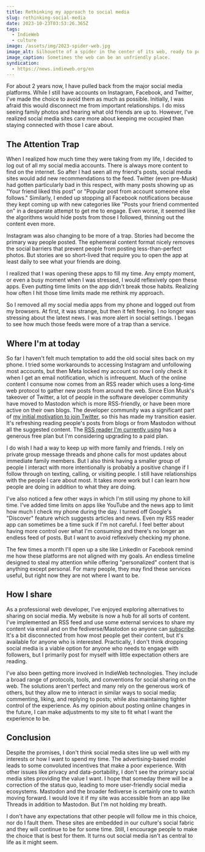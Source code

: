 ```yaml
---
title: Rethinking my approach to social media
slug: rethinking-social-media
date: 2023-10-23T03:53:26.365Z
tags:
  - IndieWeb
  - culture
image: /assets/img/2023-spider-web.jpg
image_alt: Silhouette of a spider in the center of its web, ready to pounce.
image_caption: Sometimes the web can be an unfriendly place.
syndication:
  - https://news.indieweb.org/en
---
```


For about 2 years now, I have pulled back from the major social media platforms.
While I still have accounts on Instagram, Facebook, and Twitter, I've made the choice to avoid them as much as possible.
Initially, I was afraid this would disconnect me from important relationships.
I do miss seeing family photos and hearing what old friends are up to.
However, I've realized social media sites care more about keeping me occupied than staying connected with those I care about.

## The Attention Trap

When I realized how much time they were taking from my life, I decided to log out of all my social media accounts.
There is always more content to find on the internet.
So after I had seen all my friend's posts, social media sites would add new recommendations to the feed.
Twitter (even pre-Musk) had gotten particularly bad in this respect, with many posts showing up as "Your friend liked this post" or "Popular post from account someone else follows."
Similarly, I ended up stopping all Facebook notifications because they kept coming up with new categories like "Posts your friend commented on" in a desperate attempt to get me to engage.
Even worse, it seemed like the algorithms would hide posts from those I followed, thinning out the content even more.

Instagram was also changing to be more of a trap.
Stories had become the primary way people posted.
The ephemeral content format nicely removes the social barriers that prevent people from posting less-than-perfect photos.
But stories are so short-lived that require you to open the app at least daily to see what your friends are doing.

I realized that I was opening these apps to fill my time.
Any empty moment, or even a busy moment when I was stressed, I would reflexively open these apps.
Even putting time limits on the app didn't break those habits.
Realizing how often I hit those time limits made me rethink my approach.

So I removed all my social media apps from my phone and logged out from my browsers.
At first, it was strange, but then it felt freeing.
I no longer was stressing about the latest news.
I was more alert in social settings.
I began to see how much those feeds were more of a trap than a service.

## Where I'm at today

So far I haven't felt much temptation to add the old social sites back on my phone.
I tried some workarounds to accessing Instagram and unfollowing most accounts, but then Meta locked my account so now I only check it when I get an email notification, which is infrequent.
Much of the online content I consume now comes from an RSS reader which uses a long-time web protocol to gather new posts from around the web.
Since Elon Musk's takeover of Twitter, a lot of people in the software developer community have moved to Mastodon which is more RSS-friendly, or have been more active on their own blogs.
The developer community was a significant part of [my initial motivation to join Twitter](/blog/2018/01/29/why-i-got-a-twitter-account/), so this has made my transition easier.
It's refreshing reading people's posts from blogs or from Mastodon without all the suggested content.
The [RSS reader I'm currently using](https://www.inoreader.com/) has a generous free plan but I'm considering upgrading to a paid plan.

I do wish I had a way to keep up with more family and friends.
I rely on private group message threads and phone calls for most updates about immediate family members.
But I also think having a smaller group of people I interact with more intentionally is probably a positive change if I follow through on texting, calling, or visiting people.
I still have relationships with the people I care about most.
It takes more work but I can learn how people are doing in addition to what they are doing.

I've also noticed a few other ways in which I'm still using my phone to kill time.
I've added time limits on apps like YouTube and the news app to limit how much I check my phone during the day.
I turned off Google's "Discover" feature which suggests articles and news.
Even my RSS reader app can sometimes be a time suck if I'm not careful.
I feel better about having more control over what I'm consuming and there's no longer an endless feed of posts.
But I want to avoid reflexively checking my phone.

The few times a month I'll open up a site like LinkedIn or Facebook remind me how these platforms are not aligned with my goals.
An endless timeline designed to steal my attention while offering "personalized" content that is anything except personal.
For many people, they may find these services useful, but right now they are not where I want to be.

## How I share

As a professional web developer, I've enjoyed exploring alternatives to sharing on social media.
My website is now a hub for all sorts of content.
I've implemented an RSS feed and use some external services to share my content via email and on the fediverse/Mastodon so anyone can [subscribe](/subscribe).
It's a bit disconnected from how most people get their content, but it's available for anyone who is interested.
Practically, I don't think dropping social media is a viable option for anyone who needs to engage with followers, but I primarily post for myself with little expectation others are reading.

I've also been getting more involved in IndieWeb technologies.
They include a broad range of protocols, tools, and conventions for social sharing on the web.
The solutions aren't perfect and many rely on the generous work of others, but they allow me to interact in similar ways to social media; commenting, liking, and replying to posts; while also maintaining tighter control of the experience.
As my opinion about posting online changes in the future, I can make adjustments to my site to fit what I want the experience to be.

## Conclusion

Despite the promises, I don't think social media sites line up well with my interests or how I want to spend my time.
The advertising-based model leads to some convoluted incentives that make a poor experience.
With other issues like privacy and data-portability, I don't see the primary social media sites providing the value I want.
I hope that someday there will be a correction of the status quo, leading to more user-friendly social media ecosystems.
Mastodon and the broader fediverse is certainly one to watch moving forward.
I would love it if my site was accessible from an app like Threads in addition to Mastodon.
But I'm not holding my breath.

I don't have any expectations that other people will follow me in this choice, nor do I fault them.
These sites are embedded in our culture's social fabric and they will continue to be for some time.
Still, I encourage people to make the choice that is best for them.
It turns out social media isn't as central to life as it might seem.
